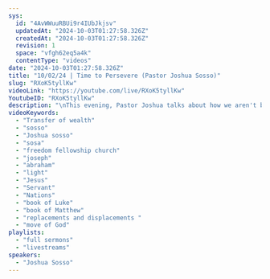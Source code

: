 ```yaml
---
sys:
  id: "4AvWWuuRBUi9r4IUbJkjsv"
  updatedAt: "2024-10-03T01:27:58.326Z"
  createdAt: "2024-10-03T01:27:58.326Z"
  revision: 1
  space: "vfgh62eq5a4k"
  contentType: "videos"
date: "2024-10-03T01:27:58.326Z"
title: "10/02/24 | Time to Persevere (Pastor Joshua Sosso)"
slug: "RXoK5tyllKw"
videoLink: "https://youtube.com/live/RXoK5tyllKw"
YoutubeID: "RXoK5tyllKw"
description: "\nThis evening, Pastor Joshua talks about how we aren't being sent to the nations to become rich and live comfy, but to be a blessing to others and spread the good name of God. We must do the things that we don't want to do to prove that we are trustworthy to be part of the Transfer of Wealth. Will you prioritize what you want or what God wants? When we do things our own way, we are limiting God. Our needs will be met after God's will is done. We have to be prayed up before we act on anything in our life. We have to persevere like Joseph or Abraham. Don't be concerned about what others say or think, but what God thinks. Preservering is a must in this time! This sermon was delivered at Freedom Fellowship Church International in San Antonio, TX.\n"
videoKeywords:
  - "Transfer of wealth"
  - "sosso"
  - "Joshua sosso"
  - "sosa"
  - "freedom fellowship church"
  - "joseph"
  - "abraham"
  - "light"
  - "Jesus"
  - "Servant"
  - "Nations"
  - "book of Luke"
  - "book of Matthew"
  - "replacements and displacements "
  - "move of God"
playlists:
  - "full sermons"
  - "livestreams"
speakers:
  - "Joshua Sosso"
---
```

